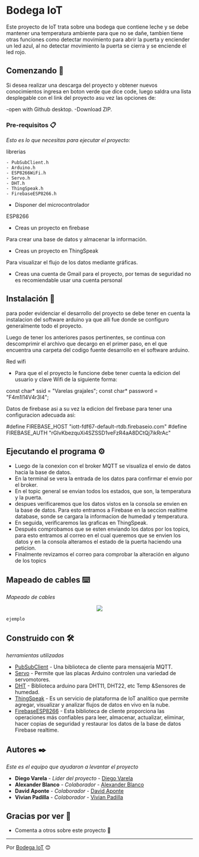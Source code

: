 # Bodega IoT

Este proyecto de IoT trata sobre una bodega que contiene leche y se debe mantener una temperatura ambiente para que no se dañe, tambien tiene otras funciones como detectar movimiento para abrir la puerta y enciender un led azul, al no detectar movimiento la puerta se cierra y se enciende el led rojo.

## Comenzando 🚀 

Si desea realizar una descarga del proyecto y obtener nuevos conocimientos ingresa en boton verde que dice code, luego saldra una lista 
desplegable con el link del proyecto asu vez las opciones de:

-open with Github desktop.
-Download ZIP.

### Pre-requisitos 📋

_Esto es lo que necesitas para ejecutar el proyecto:_

librerias

```
- PubSubClient.h
- Arduino.h
- ESP8266WiFi.h
- Servo.h
- DHT.h
- ThingSpeak.h
- FirebaseESP8266.h
```

- Disponer del microcontrolador

ESP8266

- Creas un proyecto en firebase

Para crear una base de datos y almacenar la información.

- Creas un proyecto en ThingSpeak

Para visualizar el flujo de los datos mediante gráficas.

- Creas una cuenta de Gmail para el proyecto, por temas de seguridad no es recomiendable usar una cuenta personal

## Instalación 🔧 

para poder evidenciar el desarrollo del proyecto se debe tener en cuenta la instalacion del software arduino ya que alli fue donde se configuro generalmente todo el proyecto.

Luego de tener los anteriores pasos pertinentes, se continua con descomprimir el archivo que decargo en el primer paso, en el que encuentra una carpeta del codigo fuente desarrollo en el software arduino.

Red wifi
- Para que el el proyecto le funcione debe tener cuenta la edicion del usuario y clave Wifi de la siguiente forma:

const char* ssid = "Varelas grajales";
const char* password = "F4m1l14V4r3l4";

Datos de firebase
asi a su vez la edicion del firebase para tener una configuracion adecuada asi:

#define FIREBASE_HOST "iott-fdf67-default-rtdb.firebaseio.com"
#define FIREBASE_AUTH "rGIvKbezquXi4SZSSD1veFzR4aA8DCtQj7ikRrAc"

## Ejecutando el programa ⚙️

- Luego de la conexion con el broker MQTT se visualiza el envio de datos hacia la base de datos.
- En la terminal se vera la entrada de los datos para confirmar el envio por el broker.
- En el topic general se envian todos los estados, que son, la temperatura y la puerta.
- despues verificaremos que los datos vistos en la consola se envien en la base de datos. Para esto entramos a Firebase en la seccion realtime database, sonde se cargara la informacion de humedad y temperatura.
- En seguida, verificaremos las graficas en ThingSpeak.
- Después comprobamos que se esten enviando los datos por los topics, para esto entramos al correo en el cual queremos que se envien los datos y en la consola alteramos el estado de la puerta haciendo una peticion.
- Finalmente revizamos el correo para comprobar la alteración en alguno de los topics

## Mapeado de cables ⌨️ 

_Mapeado de cables_

<p align="center"><img src="https://pm1.narvii.com/6139/7e51d04dfe2d12c33ad3426656d7e8171277c1d3_hq.jpg"/></p>

```
ejemplo
```

## Construido con 🛠️

_herramientas utilizadas_

- [PubSubClient](https://www.arduinolibraries.info/libraries/pub-sub-client) - Una biblioteca de cliente para mensajería MQTT.
- [Servo](https://www.arduinolibraries.info/libraries/servo) - Permite que las placas Arduino controlen una variedad de servomotores.
- [DHT](https://www.arduinolibraries.info/libraries/dht-sensor-library) - Biblioteca arduino para DHT11, DHT22, etc Temp &Sensores de humedad.
- [ThingSpeak](https://www.arduinolibraries.info/libraries/thing-speak) - Es un servicio de plataforma de IoT analítico que permite agregar, visualizar y analizar flujos de datos en vivo en la nube.
- [FirebaseESP8266](https://www.arduinolibraries.info/libraries/firebase-esp8266-client) - Esta biblioteca de cliente proporciona las operaciones más confiables para leer, almacenar, actualizar, eliminar, hacer copias de seguridad y restaurar los datos de la base de datos Firebase realtime.

## Autores ✒️

_Este es el equipo que ayudaron a levantar el proyecto_

- **Diego Varela** - _Lider del proyecto_ - [Diego Varela](https://github.com/varelagrajales)
- **Alexander Blanco** - _Colaborador_ - [Alexander Blanco](https://github.com/BlancoAlex)
- **David Aponte** - _Colaborador_ - [David Aponte](https://github.com/Davidaponte98)
- **Vivian Padilla** - _Colaborador_ - [Vivian Padilla](https://github.com/VivianEstrada)

## Gracias por ver 🎁

- Comenta a otros sobre este proyecto 📢

---

Por [Bodega IoT](https://github.com/BlancoAlex/Proyecto-IOT) 😊
